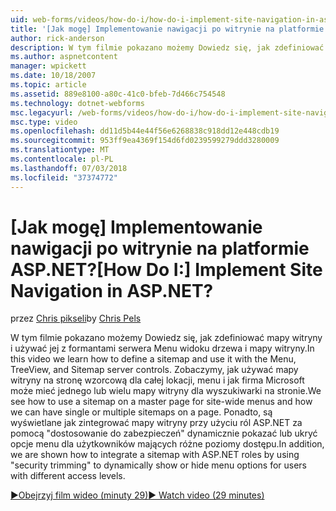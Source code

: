 ```yaml
---
uid: web-forms/videos/how-do-i/how-do-i-implement-site-navigation-in-aspnet
title: '[Jak mogę] Implementowanie nawigacji po witrynie na platformie ASP.NET? | Microsoft Docs'
author: rick-anderson
description: W tym filmie pokazano możemy Dowiedz się, jak zdefiniować mapy witryny i używać jej z formantami serwera Menu widoku drzewa i mapy witryny. Zobaczymy, jak używać mapy witryny na stronę wzorcową...
ms.author: aspnetcontent
manager: wpickett
ms.date: 10/18/2007
ms.topic: article
ms.assetid: 889e8100-a80c-41c0-bfeb-7d466c754548
ms.technology: dotnet-webforms
msc.legacyurl: /web-forms/videos/how-do-i/how-do-i-implement-site-navigation-in-aspnet
msc.type: video
ms.openlocfilehash: dd11d5b44e44f56e6268838c918dd12e448cdb19
ms.sourcegitcommit: 953ff9ea4369f154d6fd0239599279ddd3280009
ms.translationtype: MT
ms.contentlocale: pl-PL
ms.lasthandoff: 07/03/2018
ms.locfileid: "37374772"
---
```

<a name="how-do-i-implement-site-navigation-in-aspnet"></a><span data-ttu-id="d1754-105">[Jak mogę] Implementowanie nawigacji po witrynie na platformie ASP.NET?</span><span class="sxs-lookup"><span data-stu-id="d1754-105">[How Do I:] Implement Site Navigation in ASP.NET?</span></span>
====================
<span data-ttu-id="d1754-106">przez [Chris pikseli](https://twitter.com/chrispels)</span><span class="sxs-lookup"><span data-stu-id="d1754-106">by [Chris Pels](https://twitter.com/chrispels)</span></span>

<span data-ttu-id="d1754-107">W tym filmie pokazano możemy Dowiedz się, jak zdefiniować mapy witryny i używać jej z formantami serwera Menu widoku drzewa i mapy witryny.</span><span class="sxs-lookup"><span data-stu-id="d1754-107">In this video we learn how to define a sitemap and use it with the Menu, TreeView, and Sitemap server controls.</span></span> <span data-ttu-id="d1754-108">Zobaczymy, jak używać mapy witryny na stronę wzorcową dla całej lokacji, menu i jak firma Microsoft może mieć jednego lub wielu mapy witryny dla wyszukiwarki na stronie.</span><span class="sxs-lookup"><span data-stu-id="d1754-108">We see how to use a sitemap on a master page for site-wide menus and how we can have single or multiple sitemaps on a page.</span></span> <span data-ttu-id="d1754-109">Ponadto, są wyświetlane jak zintegrować mapy witryny przy użyciu ról ASP.NET za pomocą "dostosowanie do zabezpieczeń" dynamicznie pokazać lub ukryć opcje menu dla użytkowników mających różne poziomy dostępu.</span><span class="sxs-lookup"><span data-stu-id="d1754-109">In addition, we are shown how to integrate a sitemap with ASP.NET roles by using "security trimming" to dynamically show or hide menu options for users with different access levels.</span></span>

[<span data-ttu-id="d1754-110">&#9654;Obejrzyj film wideo (minuty 29)</span><span class="sxs-lookup"><span data-stu-id="d1754-110">&#9654; Watch video (29 minutes)</span></span>](https://channel9.msdn.com/Blogs/ASP-NET-Site-Videos/how-do-i-implement-site-navigation-in-aspnet)
